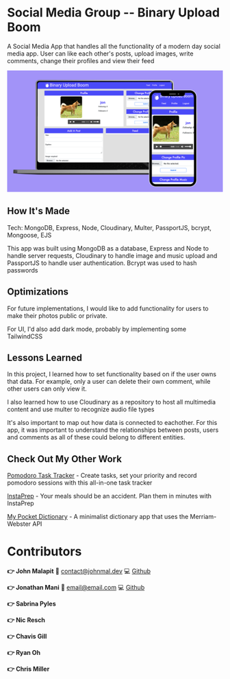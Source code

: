 # Social Media Group -- Binary Upload Boom

A Social Media App that handles all the functionality of a modern day social media app. User can like each other's posts, upload images, write comments, change their profiles and view their feed

![Social Media](Social.png "Social Media")

## How It's Made

Tech: MongoDB, Express, Node, Cloudinary, Multer, PassportJS, bcrypt, Mongoose, EJS

This app was built using MongoDB as a database, Express and Node to handle server requests, Cloudinary to handle image and music upload and PassportJS to handle user authentication. Bcrypt was used to hash passwords

## Optimizations

For future implementations, I would like to add functionality for users to make their photos public or private.

For UI, I'd also add dark mode, probably by implementing some TailwindCSS

## Lessons Learned

In this project, I learned how to set functionality based on if the user owns that data. For example, only a user can delete their own comment, while other users can only view it.

I also learned how to use Cloudinary as a repository to host all multimedia content and use multer to recognize audio file types

It's also important to map out how data is connected to eachother. For this app, it was important to understand the relationships between posts, users and comments as all of these could belong to different entities.

## Check Out My Other Work

[Pomodoro Task Tracker](https://github.com/jonathanmani/Pomodoro-Task-Tracker) - Create tasks, set your priority and record pomodoro sessions with this all-in-one task tracker

[InstaPrep](https://github.com/jonathanmani/InstaPrep) - Your meals should be an accident. Plan them in minutes with InstaPrep

[My Pocket Dictionary](https://github.com/jonathanmani/Dictionary) - A minimalist dictionary app that uses the Merriam-Webster API

# Contributors

**:point_right: John Malapit**
:e-mail: [contact@johnmal.dev](mailto:contact@johnmal.dev)
:computer: [Github](https://github.com/johnmal-dev/)

**:point_right: Jonathan Mani**
:e-mail: [email@email.com](mailto:social.chapters@simplelogin.com)
:computer: [Github](https://github.com/jonathanmani/)

**:point_right: Sabrina Pyles**

**:point_right: Nic Resch**

**:point_right: Chavis Gill**

**:point_right: Ryan Oh**

**:point_right: Chris Miller**
